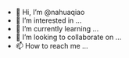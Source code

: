 - 👋 Hi, I’m @nahuaqiao
- 👀 I’m interested in ...
- 🌱 I’m currently learning ...
- 💞️ I’m looking to collaborate on ...
- 📫 How to reach me ...

<!---
nahuaqiao/nahuaqiao is a ✨ special ✨ repository because its `README.md` (this file) appears on your GitHub profile.
You can click the Preview link to take a look at your changes.
--->
